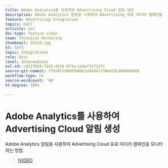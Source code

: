 ```yaml
---
title: Adobe Analytics를 사용하여 Advertising Cloud 알림 생성
description: Adobe Analytics 알림을 사용하여 Advertising 유료 미디어 캠페인을 모니터하는 방법
feature: Advertising Integration
topics: null
activity: use
doc-type: feature video
team: Technical Marketing
thumbnail: 35118.jpg
kt: 5475
topic: Integrations
role: User
level: Intermediate
exl-id: c021f6b9-f242-4576-8f3a-cb2ef31f32fc
source-git-commit: ff6d8f1d0605b88e1e8d441f28e815c499ddd0d9
workflow-type: ht
source-wordcount: '49'
ht-degree: 100%

---
```


# Adobe Analytics를 사용하여 Advertising Cloud 알림 생성

Adobe Analytics 알림을 사용하여 Advertising Cloud 유료 미디어 캠페인을 모니터하는 방법

>[!VIDEO](https://video.tv.adobe.com/v/35118/?quality=12&learn=on)
